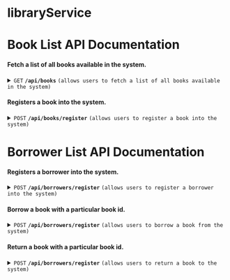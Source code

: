 # libraryService

# Book List API Documentation

#### Fetch a list of all books available in the system.

<details>
 <summary><code>GET</code> <code><b>/api/books</b></code> <code>(allows users to fetch a list of all books available in the system)</code></summary>

##### Parameters

> | id      |  isbnNumber     | title               | author                                                           |
> |-----------|-----------|-------------------------|-----------------------------------------------------------------------|
> | None      |  required | required  | required  |


##### Responses

> | http code     | content-type                      | response                                                            |
> |---------------|-----------------------------------|---------------------------------------------------------------------|
> | `200`         | `application/json`        | `{"id":1,"isbnNumber":"978-3-16-148410-0","title":"The Great Gatsby","author":"F. Scott Fitzgerald"},{"id":2,"isbnNumber":"978-0-7432-7356-5","title":"1984","author":"George Orwell"},{"id":3,"isbnNumber":"978-0-452-28423-4","title":"To Kill a Mockingbird","author":"Harper Lee"}`                                |
> | `204`         | `application/json`         | None                                                                |

##### Example cURL

> ```javascript
>  curl -X GET http://localhost:8080/api/books
> ```

</details>

#### Registers a book into the system.

<details>
 <summary><code>POST</code> <code><b>/api/books/register</b></code> <code>(allows users to register a book into the system)</code></summary>

##### Parameters

> | id      |  isbnNumber     | title               | author                                                           |
> |-----------|-----------|-------------------------|-----------------------------------------------------------------------|
> | None      |  required | required  | required  |


##### Responses

> | http code     | content-type                      | response                                                            |
> |---------------|-----------------------------------|---------------------------------------------------------------------|
> | `200`         | `application/json`        | `Book registered successfully`                                |
> | `400`         | `application/json`         | `Bad Request`                                                                  |

##### Example cURL

> ```javascript
>  curl -X POST http://localhost:8080/api/books/register -H "Content-Type: application/json"  -d '{"isbnNumber": "978-3-16-148410-0", "title": "The Great Gatsby","author": "F. Scott Fitzgerald"}'
> ```

</details>


# Borrower List API Documentation

#### Registers a borrower into the system.

<details>
 <summary><code>POST</code> <code><b>/api/borrowers/register</b></code> <code>(allows users to register a borrower into the system)</code></summary>

##### Parameters

> | id      |  name     | email               |
> |-----------|-----------|-------------------------|
> | None      |  required | required  |


##### Responses

> | http code     | content-type                      | response                                                            |
> |---------------|-----------------------------------|---------------------------------------------------------------------|
> | `200`         | `application/json`        | `Borrower registered successfully`                                |
> | `204`         | `application/json`         | `Email already registered`                                                                  |
> | `400`         | `application/json`         | `Bad request`                                                                  |

##### Example cURL

> ```javascript
>  curl -X POST http://localhost:8080/api/borrowers/register -H "Content-Type: application/json"  -d '{"name": "testttasdasdas", "email": "test@test.com" }'
> ```

</details>

#### Borrow a book with a particular book id.

<details>
 <summary><code>POST</code> <code><b>/api/borrowers/register</b></code> <code>(allows users to borrow a book from the system)</code></summary>

##### Parameters

> | borrowerId      |  bookId     |
> |-----------|-----------|
> | required      |  required |


##### Responses

> | http code     | content-type                      | response                                                            |
> |---------------|-----------------------------------|---------------------------------------------------------------------|
> | `200`         | `application/json`        | `Book borrowed successfully`                                |
> | `404`         | `application/json`         | `Book not found`                                                                  |
> | `404`         | `application/json`         | `Borrower not found`                                                                  |
> | `400`         | `application/json`         | `Book has not been returned. Book is not available`                                                                  |

##### Example cURL

> ```javascript
>  curl -X POST http://localhost:8080/api/borrowers/2/borrow/2
> ```

</details>

#### Return a book with a particular book id.

<details>
 <summary><code>POST</code> <code><b>/api/borrowers/register</b></code> <code>(allows users to return a book to the system)</code></summary>

##### Parameters

> | borrowerId      |  bookId     |
> |-----------|-----------|
> | required      |  required |


##### Responses

> | http code     | content-type                      | response                                                            |
> |---------------|-----------------------------------|---------------------------------------------------------------------|
> | `200`         | `application/json`        | `{"id":2,"borrower":{"id":1,"name":"John Doe","email":"john.doe@example.com"},"book":{"id":2,"isbnNumber":"978-0-7432-7356-5","title":"1984","author":"George Orwell"},"borrowedAt":"2024-05-30T05:25:50.501456","returned":true}`                                |
> | `404`         | `application/json`         | ``                                                                  |

##### Example cURL

> ```javascript
>  curl -X POST http://localhost:8080/api/borrowers/1/return/2
> ```

</details>